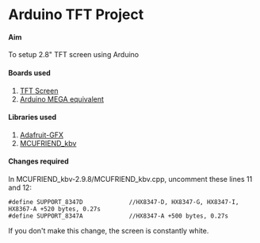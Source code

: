 # Arduino TFT Project

#### Aim
To setup 2.8" TFT screen using Arduino

#### Boards used
1. [TFT Screen](https://www.ebay.co.uk/itm/2-4-Inch-LCD-TFT-Touch-Screen-Display-Shield-Module-for-Arduino-UNO-MEGA-2560-PI/263982083387?ssPageName=STRK%3AMEBIDX%3AIT&_trksid=p2057872.m2749.l2649)
2. [Arduino MEGA equivalent](https://www.ebay.co.uk/itm/Arduino-Mega-2560-R3-ATmega328P-16U2-MU-Compatible-Board-FREE-USB-Cable-UK/262595532334?ssPageName=STRK%3AMEBIDX%3AIT&_trksid=p2057872.m2749.l2649)

#### Libraries used
1. [Adafruit-GFX](https://github.com/adafruit/Adafruit-GFX-Library)
2. [MCUFRIEND_kbv](https://github.com/prenticedavid/MCUFRIEND_kbv)

#### Changes required
In MCUFRIEND_kbv-2.9.8/MCUFRIEND_kbv.cpp, uncomment these lines 11 and 12:

```
#define SUPPORT_8347D             //HX8347-D, HX8347-G, HX8347-I, HX8367-A +520 bytes, 0.27s
#define SUPPORT_8347A             //HX8347-A +500 bytes, 0.27s
```

If you don't make this change, the screen is constantly white.





